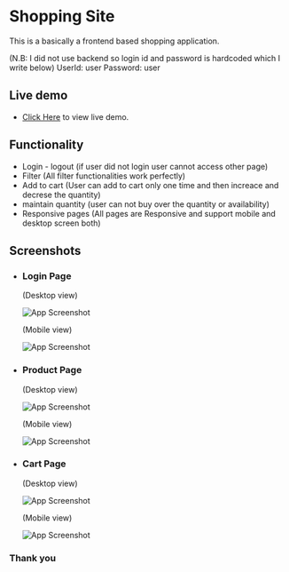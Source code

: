 # Shopping Site
This is a basically a frontend based shopping application.

(N.B: I did not use backend so login id and password is hardcoded which I write below)
UserId: user
Password: user

## Live demo


* [Click Here](https://shopping-site-omega.vercel.app/) to view live demo.



## Functionality
- Login - logout (if user did not login user cannot access other page)
- Filter (All filter functionalities work perfectly)
- Add to cart (User can add to cart only one time and then increace and decrese the quantity)
- maintain quantity (user can not buy over the quantity or availability)
- Responsive pages (All pages are Responsive and support mobile and desktop screen both)


## Screenshots

 - ### Login Page 
    (Desktop view)
    
      ![App Screenshot](https://i.ibb.co/9nhwrYy/Screenshot-from-2023-03-20-21-52-28.png)
      
    (Mobile view)
    
      ![App Screenshot](https://i.ibb.co/tPfY4sx/Screenshot-from-2023-03-20-21-54-57.png)

 - ### Product Page 
    (Desktop view)
    
      ![App Screenshot](https://i.ibb.co/6DfgFBC/Screenshot-from-2023-03-20-21-53-04.png)
      
    (Mobile view)
    
      ![App Screenshot](https://i.ibb.co/HdLPrZM/Screenshot-from-2023-03-20-21-54-17.png)
    
 - ### Cart Page 
    (Desktop view)
    
      ![App Screenshot](https://i.ibb.co/XYsPMqB/Screenshot-from-2023-03-20-22-05-45.png)
      
    (Mobile view)
    
      ![App Screenshot](https://i.ibb.co/qxzXbqt/Screenshot-from-2023-03-20-21-54-43.png)
      

### Thank you
    
